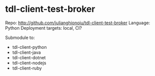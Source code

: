 # tdl-client-test-broker

Repo: http://github.com/julianghionoiu/tdl-client-test-broker
Language: Python
Deployment targets: local, CI?

Submodule to:

- tdl-client-python
- tdl-client-java
- tdl-client-dotnet
- tdl-client-nodejs
- tdl-client-ruby
